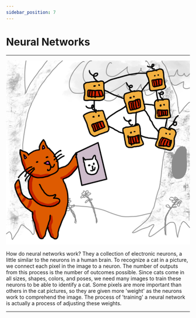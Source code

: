 ```yaml
---
sidebar_position: 7
---
```


# Neural Networks


---

![Neural Networks](./img/6.png)

How do neural networks work? They a collection of electronic neurons, a little similar to the neurons in a human brain. To recognize a cat in a picture, we connect each pixel in the image to a neuron. The number of outputs from this process is the number of outcomes possible. Since cats come in all sizes, shapes, colors, and poses, we need many images to train these neurons to be able to identify a cat. Some pixels are more important than others in the cat pictures, so they are given more 'weight' as the neurons work to comprehend the image. The process of 'training' a neural network is actually a process of adjusting these weights. 

 
---